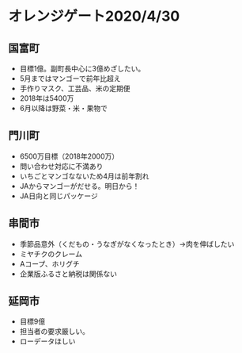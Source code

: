 # オレンジゲート2020/4/30

## 国富町

* 目標1億。副町長中心に3億めざしたい。
* 5月まではマンゴーで前年比超え
* 手作りマスク、工芸品、米の定期便
* 2018年は5400万
* 6月以降は野菜・米・果物で

## 門川町
* 6500万目標（2018年2000万）
* 問い合わせ対応に不満あり
* いちごとマンゴなないため4月は前年割れ
* JAからマンゴーがだせる。明日から！
* JA日向と同じパッケージ

## 串間市
* 季節品意外（くだもの・うなぎがなくなったとき）→肉を伸ばしたい
* ミヤチクのクレーム
* Aコープ、ホリグチ
* 企業版ふるさと納税は関係ない

## 延岡市
* 目標9億
* 担当者の要求厳しい。
* ローデータほしい


